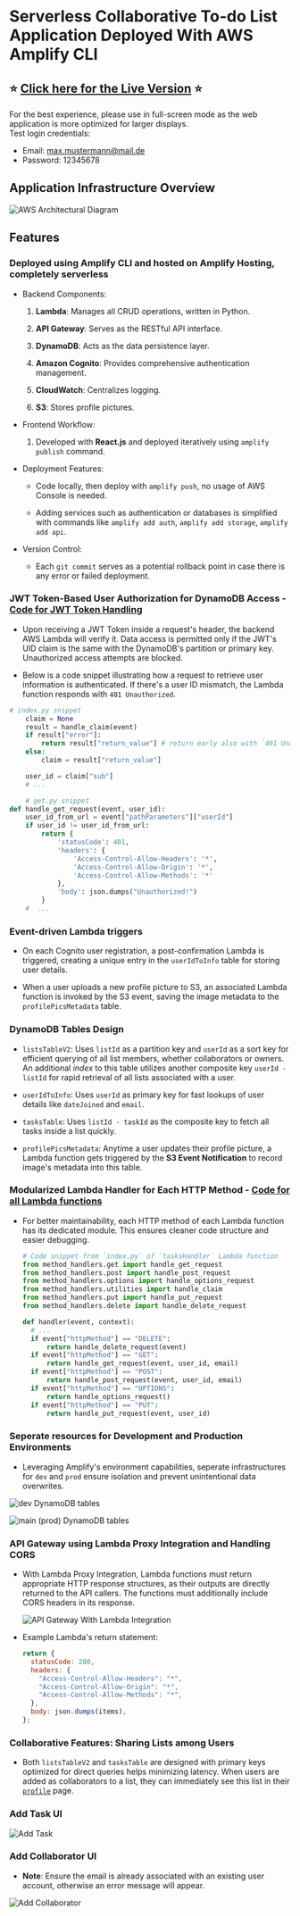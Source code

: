 # Serverless Collaborative To-do List Application Deployed With AWS Amplify CLI

## :star: [Click here for the Live Version](https://main.d24dk6m4m6f1zu.amplifyapp.com/) :star:

For the best experience, please use in full-screen mode as the web application is more optimized for larger displays.  
Test login credentials:

- Email: max.mustermann@mail.de
- Password: 12345678

## Application Infrastructure Overview

![AWS Architectural Diagram](./readme_images/aws_architectural_diagram1.png)

## Features

### Deployed using Amplify CLI and hosted on Amplify Hosting, completely serverless

- Backend Components:

  1. **Lambda**: Manages all CRUD operations, written in Python.

  2. **API Gateway**: Serves as the RESTful API interface.

  3. **DynamoDB**: Acts as the data persistence layer.

  4. **Amazon Cognito**: Provides comprehensive authentication management.

  5. **CloudWatch**: Centralizes logging.

  6. **S3**: Stores profile pictures.

- Frontend Workflow:

  1. Developed with **React.js** and deployed iteratively using `amplify publish` command.

- Deployment Features:

  - Code locally, then deploy with `amplify push`, no usage of AWS Console is needed.

  - Adding services such as authentication or databases is simplified with commands like `amplify add auth`, `amplify add storage`, `amplify add api`.

- Version Control:

  - Each `git commit` serves as a potential rollback point in case there is any error or failed deployment.

### JWT Token-Based User Authorization for DynamoDB Access - [Code for JWT Token Handling](https://github.com/lenguyenhcm325/fullstack-serverless-project/blob/main/amplify/backend/function/tasksHandler/src/method_handlers/utilities.py)

- Upon receiving a JWT Token inside a request's header, the backend AWS Lambda will verify it. Data access is permitted only if the JWT's UID claim is the same with the DynamoDB's partition or primary key. Unauthorized access attempts are blocked.

- Below is a code snippet illustrating how a request to retrieve user information is authenticated. If there's a user ID mismatch, the Lambda function responds with `401 Unauthorized`.

```python
# index.py snippet
    claim = None
    result = handle_claim(event)
    if result["error"]:
        return result["return_value"] # return early also with `401 Unauthorized`
    else:
        claim = result["return_value"]

    user_id = claim["sub"]
    # ...

    # get.py snippet
def handle_get_request(event, user_id):
    user_id_from_url = event["pathParameters"]["userId"]
    if user_id != user_id_from_url:
        return {
            'statusCode': 401,
            'headers': {
                'Access-Control-Allow-Headers': '*',
                'Access-Control-Allow-Origin': '*',
                'Access-Control-Allow-Methods': '*'
            },
            'body': json.dumps("Unauthorized!")
        }
    #  ...
```

### Event-driven Lambda triggers

- On each Cognito user registration, a post-confirmation Lambda is triggered, creating a unique entry in the `userIdToInfo` table for storing user details.

- When a user uploads a new profile picture to S3, an associated Lambda function is invoked by the S3 event, saving the image metadata to the `profilePicsMetadata` table.

### DynamoDB Tables Design

<!-- - `listsTableV2` with `listId` as partition key and `userId` as sort key allow efficient query for all users (collaborators or owner) of a certain list. This table also has an index with `userId - listId` as composite key, which allows to fetch all lists that a user is either a collaborator or owner efficiently. -->

- `listsTableV2`: Uses `listId` as a partition key and `userId` as a sort key for efficient querying of all list members, whether collaborators or owners. An additional _index_ to this table utilizes another composite key `userId - listId` for rapid retrieval of all lists associated with a user.

- `userIdToInfo`: Uses `userId` as primary key for fast lookups of user details like `dateJoined` and `email`.

- `tasksTable`: Uses `listId - taskId` as the composite key to fetch all tasks inside a list quickly.

- `profilePicsMetadata`: Anytime a user updates their profile picture, a Lambda function gets triggered by the **S3 Event Notification** to record image's metadata into this table.

### Modularized Lambda Handler for Each HTTP Method - [Code for all Lambda functions](https://github.com/lenguyenhcm325/fullstack-serverless-project/tree/main/amplify/backend/function)

- For better maintainability, each HTTP method of each Lambda function has its dedicated module. This ensures cleaner code structure and easier debugging.

  ```python
  # Code snippet from `index.py` of `tasksHandler` Lambda function
  from method_handlers.get import handle_get_request
  from method_handlers.post import handle_post_request
  from method_handlers.options import handle_options_request
  from method_handlers.utilities import handle_claim
  from method_handlers.put import handle_put_request
  from method_handlers.delete import handle_delete_request

  def handler(event, context):
    # ...
    if event["httpMethod"] == "DELETE":
        return handle_delete_request(event)
    if event["httpMethod"] == "GET":
        return handle_get_request(event, user_id, email)
    if event["httpMethod"] == "POST":
        return handle_post_request(event, user_id, email)
    if event["httpMethod"] == "OPTIONS":
        return handle_options_request()
    if event["httpMethod"] == "PUT":
        return handle_put_request(event, user_id)
  ```

<!-- ![Lambda code structure](./readme_images/lambda_code_structure1.png) -->

### Seperate resources for Development and Production Environments

- Leveraging Amplify's environment capabilities, seperate infrastructures for `dev` and `prod` ensure isolation and prevent unintentional data overwrites.

![dev DynamoDB tables](./readme_images/dynamodb_tables_dev1.jpg)

![main (prod) DynamoDB tables](./readme_images/dynamodb_tables_main1.jpg)

### API Gateway using Lambda Proxy Integration and Handling CORS

- With Lambda Proxy Integration, Lambda functions must return appropriate HTTP response structures, as their outputs are directly returned to the API callers. The functions must additionally include CORS headers in its response.

  ![API Gateway With Lambda Integration](./readme_images/api_gateway_lambda1.png)

- Example Lambda's return statement:

  ```javascript
  return {
    statusCode: 200,
    headers: {
      "Access-Control-Allow-Headers": "*",
      "Access-Control-Allow-Origin": "*",
      "Access-Control-Allow-Methods": "*",
    },
    body: json.dumps(items),
  };
  ```

### Collaborative Features: Sharing Lists among Users

- Both `listsTableV2` and `tasksTable` are designed with primary keys optimized for direct queries helps minimizing latency. When users are added as collaborators to a list, they can immediately see this list in their [`profile`](./src/routes/profile/profile.component.jsx) page.

### Add Task UI

![Add Task](./readme_images/add-task-ui1.gif)

### Add Collaborator UI

- **Note**: Ensure the email is already associated with an existing user account, otherwise an error message will appear.

![Add Collaborator](./readme_images/add-collaborator-ui1.gif)
